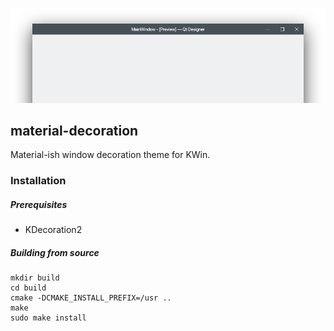 ![Demo](data/window.png)

## material-decoration

Material-ish window decoration theme for KWin.

### Installation

##### Prerequisites

* KDecoration2

##### Building from source

```
mkdir build
cd build
cmake -DCMAKE_INSTALL_PREFIX=/usr ..
make
sudo make install
```
